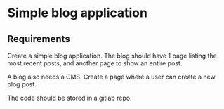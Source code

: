 # Simple blog application 

## Requirements
Create a simple blog application. The blog should have 1 page listing the most recent posts, and another page to show an entire post.

A blog also needs a CMS. Create a page where a user can create a new blog post.

The code should be stored in a gitlab repo.
